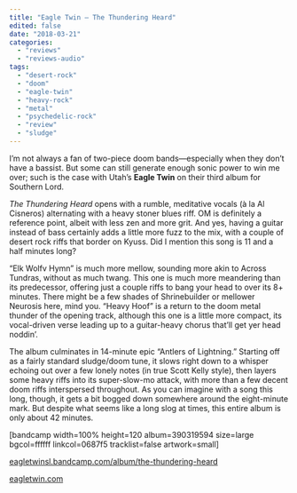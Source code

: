 ```yaml
---
title: "Eagle Twin – The Thundering Heard"
edited: false
date: "2018-03-21"
categories:
  - "reviews"
  - "reviews-audio"
tags:
  - "desert-rock"
  - "doom"
  - "eagle-twin"
  - "heavy-rock"
  - "metal"
  - "psychedelic-rock"
  - "review"
  - "sludge"
---
```


I’m not always a fan of two-piece doom bands—especially when they don’t have a bassist. But some can still generate enough sonic power to win me over; such is the case with Utah’s **Eagle Twin** on their third album for Southern Lord.

_The Thundering Heard_ opens with a rumble, meditative vocals (à la Al Cisneros) alternating with a heavy stoner blues riff. OM is definitely a reference point, albeit with less zen and more grit. And yes, having a guitar instead of bass certainly adds a little more fuzz to the mix, with a couple of desert rock riffs that border on Kyuss. Did I mention this song is 11 and a half minutes long?

“Elk Wolfv Hymn” is much more mellow, sounding more akin to Across Tundras, without as much twang. This one is much more meandering than its predecessor, offering just a couple riffs to bang your head to over its 8+ minutes. There might be a few shades of Shrinebuilder or mellower Neurosis here, mind you. “Heavy Hoof” is a return to the doom metal thunder of the opening track, although this one is a little more compact, its vocal-driven verse leading up to a guitar-heavy chorus that’ll get yer head noddin’.

The album culminates in 14-minute epic “Antlers of Lightning.” Starting off as a fairly standard sludge/doom tune, it slows right down to a whisper echoing out over a few lonely notes (in true Scott Kelly style), then layers some heavy riffs into its super-slow-mo attack, with more than a few decent doom riffs interspersed throughout. As you can imagine with a song this long, though, it gets a bit bogged down somewhere around the eight-minute mark. But despite what seems like a long slog at times, this entire album is only about 42 minutes.

\[bandcamp width=100% height=120 album=390319594 size=large bgcol=ffffff linkcol=0687f5 tracklist=false artwork=small\]

[eagletwinsl.bandcamp.com/album/the-thundering-heard](https://eagletwinsl.bandcamp.com/album/the-thundering-heard)

[eagletwin.com](https://eagletwin.com/)
